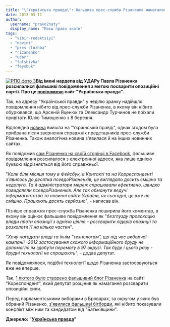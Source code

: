 ```yaml
---
title: "\"Українська правда\": Фальшива прес-служба Різаненка намагалась посварити українську опозицію"
date: 2013-03-11
author: 
  username: "pravoZnaty"
  display_name: "Маєш право знати"
tags: 
  - "vibir-redaktsiyi"
  - "novini"
  - "pres-sluzhba"
  - "rizanenko"
  - "udar"
  - "falshivka"
  - "feysbuk"
---
```


[![РПО фото 3](https://mpz.brovary.org/wp-content/uploads/2012/08/RPO-foto-3.jpg)](https://mpz.brovary.org/wp-content/uploads/2012/08/RPO-foto-3.jpg)**Від імені нардепа від УДАРу Павла Різаненка розсилалися фальшиві повідомлення з метою посварити опозиційні партії. Про це [повідомляє](http://www.pravda.com.ua/news/2013/03/10/6985209/) сайт "Українська правда".**

Так, на адресу "Української правди" у неділю зранку надійшло повідомлення нібито від прес-служби Різаненка, в якому він нібито обурювався, що Арсеній Яценюк та Олександр Турчинов не поїхали привітати Юлію Тимошенко з 8 березня.

Відповідна [новина](http://www.pravda.com.ua/news/2013/03/10/6985206/) вийшла на "Українській правді", однак згодом була прибрана після звернення справжніх представників прес-служби Різаненка. Також аналогічна новина з'явилася й на інших новинних сайтах.

Як повідомив [сам Різаненко на своїй сторінці в Facebook](https://www.facebook.com/pavlo.rizanenko/posts/339753902791997), фальшиве повідомлення розсилалося з електронної адреси, яка лише однією буквою відрізняється від його справжньої.

"_Коли біля місяця тому в Фейсбук, в Контакті та на Корреспонденті з'явилось до десятка псевдоРізаненків, це виглядало досить смішно та недолуго. Та й адміністратори мереж спрацювали ефективно, швидко повидаляли псевдоРізаненків. Але так обманути ведучі інформагентства та новинні сайти України, як сьогодні, це вже не смішно. Працюють досить серйозно_", - написав він.

Пізніше справжня прес-служба Різаненка поширила його коментар, в якому він оцінює фальшиве повідомлення як "_безглузду провокацію влади проти опозиції з однією ціллю – розсварити лідерів опозиції та розколоти її на кілька частин_".

"_Хочу нагадати владі та їхнім "технологам", що під час виборчої кампанії -2012 застосування схожого інформаційного бруду не допомогло їм здобути перемогу в 97 окрузі. Так буде і цього разу - брудні технології не спрацюють_", - додав депутат.

Як повідомлялося, подібні технології щодо Різаненка застосовуються вже не вперше.

Так, [1 лютого було створено фальшивий блог Різаненка](/news/2013/02/2/6982745/) на сайті "Кореспондент", який депутат розцінив як намагання розсварити опозиційні сили.

Перед парламентськими виборами в Броварах, за округом у яких був обраний Різаненко, [з'явилися фальшиві бігборди](/news/2012/10/21/6975097/), які нібито показували конфлікт між ним та кандидатом від "Батьківщини".

**Джерело: "[Українська правда](http://www.pravda.com.ua/news/2013/03/10/6985209/)"**
